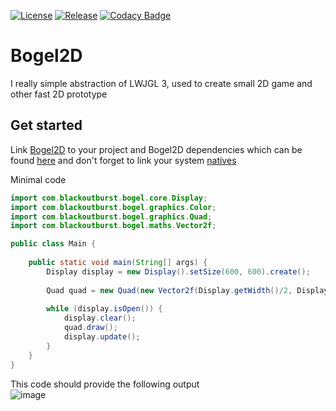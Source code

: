 [![License](https://img.shields.io/github/license/Blackoutburst/Bogel2D.svg)](LICENSE)
[![Release](https://img.shields.io/github/release/Blackoutburst/Bogel2D.svg)](https://github.com/Blackoutburst/Bogel2D/releases)
[![Codacy Badge](https://app.codacy.com/project/badge/Grade/37239b44052b4e448a2e75de9b3684f4)](https://www.codacy.com/gh/Blackoutburst/Bogel2D/dashboard?utm_source=github.com&amp;utm_medium=referral&amp;utm_content=Blackoutburst/Bogel2D&amp;utm_campaign=Badge_Grade)

# Bogel2D
I really simple abstraction of LWJGL 3, used to create small 2D game and other fast 2D prototype

## Get started
Link [Bogel2D](https://github.com/Blackoutburst/Bogel2D/releases) to your project and Bogel2D dependencies which can be found [here](libs/) and don't forget to link your system [natives](natives/)

Minimal code
```java
import com.blackoutburst.bogel.core.Display;
import com.blackoutburst.bogel.graphics.Color;
import com.blackoutburst.bogel.graphics.Quad;
import com.blackoutburst.bogel.maths.Vector2f;

public class Main {
    
    public static void main(String[] args) {
        Display display = new Display().setSize(600, 600).create();
        
        Quad quad = new Quad(new Vector2f(Display.getWidth()/2, Display.getHeight()/2), new Vector2f(400, 400), Color.ORANGE);
        
        while (display.isOpen()) {
            display.clear();
            quad.draw();
            display.update();
        }
    }
}
```
This code should provide the following output\
![image](https://user-images.githubusercontent.com/30992311/143481297-0791b9e1-b9f4-4132-ac2b-893b588f414c.png)

